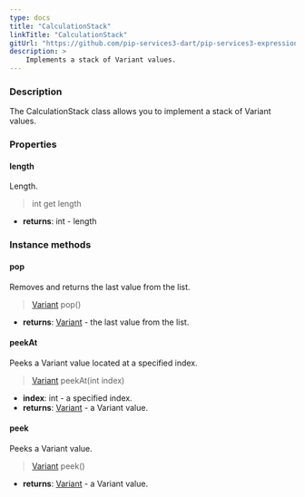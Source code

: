 ```yaml
---
type: docs
title: "CalculationStack"
linkTitle: "CalculationStack"
gitUrl: "https://github.com/pip-services3-dart/pip-services3-expressions-dart"
description: > 
    Implements a stack of Variant values.
---
```


### Description

The CalculationStack class allows you to implement a stack of Variant values.

### Properties

#### length
Length.

> int get length

- **returns**: int - length


### Instance methods

#### pop
Removes and returns the last value from the list.
> [Variant](../../variants/variant) pop()

- **returns**: [Variant](../../variants/variant) - the last value from the list.

#### peekAt
Peeks a Variant value located at a specified index.
> [Variant](../../variants/variant) peekAt(int index)

- **index**: int - a specified index.
- **returns**: [Variant](../../variants/variant) - a Variant value.

#### peek
Peeks a Variant value.
> [Variant](../../variants/variant) peek()

- **returns**: [Variant](../../variants/variant) - a Variant value.


